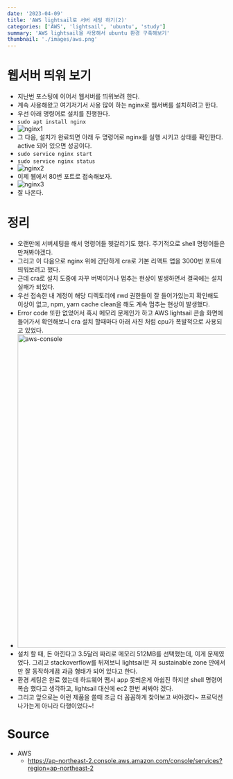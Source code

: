 ```yaml
---
date: '2023-04-09'
title: 'AWS lightsail로 서버 세팅 하기(2)'
categories: ['AWS', 'lightsail', 'ubuntu', 'study']
summary: 'AWS lightsail을 사용해서 ubuntu 환경 구축해보기'
thumbnail: './images/aws.png'
---
```


# 웹서버 띄워 보기
- 지난번 포스팅에 이어서 웹서버를 띄워보려 한다.
- 계속 사용해왔고 여기저기서 사용 많이 하는 nginx로 웹서버를 설치하려고 한다.
- 우선 아래 명령어로 설치를 진행한다.
- ```sudo apt install nginx```
- ![nginx1](https://user-images.githubusercontent.com/21151247/230854566-b61e74d5-efe0-4f68-a58d-5dbdd6b79398.png)
- 그 다음, 설치가 완료되면 아래 두 명령어로 nginx를 실행 시키고 상태를 확인한다. active 되어 있으면 성공이다.
- ```sudo service nginx start```
- ```sudo service nginx status```
- ![nginx2](https://user-images.githubusercontent.com/21151247/230854620-a2fdb95d-88b4-4978-ba9c-64b1b37823ba.png)
- 이제 웹에서 80번 포트로 접속해보자.
- ![nginx3](https://user-images.githubusercontent.com/21151247/230854912-36c55b3d-39d4-4cc8-9bb6-c9f3f8698758.png)
- 잘 나온다.

# 정리
- 오랜만에 서버세팅을 해서 명령어들 헷갈리기도 했다. 주기적으로 shell 명령어들은 만져봐야겠다.
- 그리고 이 다음으로 nginx 위에 간단하게 cra로 기본 리액트 앱을 3000번 포트에 띄워보려고 했다.
- 근데 cra로 설치 도중에 자꾸 버벅이거나 멈추는 현상이 발생하면서 결국에는 설치 실패가 되었다.
- 우선 접속한 내 계정이 해당 디렉토리에 rwd 권한들이 잘 들어가있는지 확인해도 이상이 없고, npm, yarn cache clean을 해도 계속 멈추는 현상이 발생했다.
- Error code 또한 없었어서 혹시 메모리 문제인가 하고 AWS lightsail 콘솔 화면에 들어가서 확인해보니 cra 설치 할때마다 아래 사진 처럼 cpu가 폭발적으로 사용되고 있었다.
- <img width="724" alt="aws-console" src="https://user-images.githubusercontent.com/21151247/230856003-6d9804f7-90d2-48f1-b773-477388b4e8e8.png">
- 설치 할 때, 돈 아낀다고 3.5달러 짜리로 메모리 512MB를 선택했는데, 이게 문제였었다. 그리고 stackoverflow를 뒤져보니 lightsail은 저 sustainable zone 안에서만 잘 동작하게끔 과금 형태가 되어 있다고 한다.
- 환경 세팅은 완료 했는데 하드웨어 땜시 app 못띄운게 아쉽진 하지만 shell 명령어 복습 했다고 생각하고, lightsail 대신에 ec2 한번 써봐야 겠다.
- 그리고 앞으로는 이런 제품을 쓸때 조금 더 꼼꼼하게 찾아보고 써야겠다~ 프로덕션 나가는게 아니라 다행이었다~!


# Source
- AWS
    - [<https://ap-northeast-2.console.aws.amazon.com/console/services?region=ap-northeast-2>](<https://ap-northeast-2.console.aws.amazon.com/console/services?region=ap-northeast-2>)

    